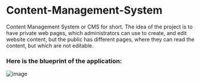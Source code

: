 # Content-Management-System

Content Management System or CMS for short. 
The idea of the project is to have private web pages, which administrators can use to create, and edit website content, but the public has different pages, where they can read the content, but which are not editable.

<h3> Here is the blueprint of the application: </h3>

![image](https://github.com/Ghanem99/Content-Management-System/assets/93198762/9c479d29-c680-497e-a3c6-e71e49c59dfd)
